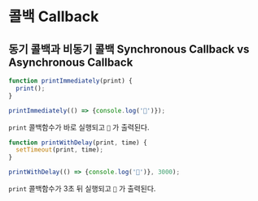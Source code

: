 # 콜백 Callback

## 동기 콜백과 비동기 콜백 Synchronous Callback vs Asynchronous Callback

```javascript
function printImmediately(print) {
  print();
}

printImmediately(() => {console.log('💎')});
```

```print``` 콜백함수가 바로 실행되고 ```💎``` 가 출력된다.

```javascript
function printWithDelay(print, time) {
  setTimeout(print, time);
}

printWithDelay(() => {console.log('💎')}, 3000);
```

```print``` 콜백함수가 3초 뒤 실행되고 ```💎``` 가 출력된다.